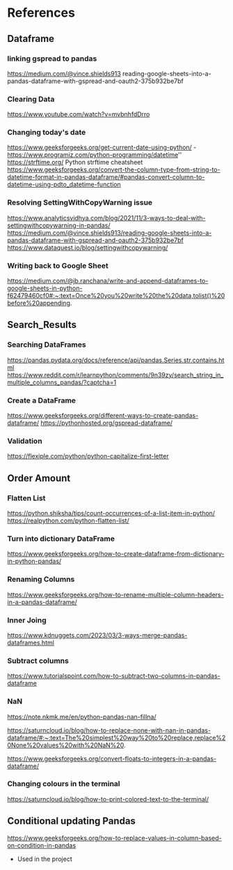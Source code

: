 # References

## Dataframe
### linking gspread to pandas
https://medium.com/@vince.shields913 reading-google-sheets-into-a-pandas-dataframe-with-gspread-and-oauth2-375b932be7bf
### Clearing Data
https://www.youtube.com/watch?v=mvbnhfdDrro


### Changing today's date
https://www.geeksforgeeks.org/get-current-date-using-python/ - 
https://www.programiz.com/python-programming/datetime''
https://strftime.org/
Python strftime cheatsheet
https://www.geeksforgeeks.org/convert-the-column-type-from-string-to-datetime-format-in-pandas-dataframe/#pandas-convert-column-to-datetime-using-pdto_datetime-function

    
### Resolving SettingWithCopyWarning issue
https://www.analyticsvidhya.com/blog/2021/11/3-ways-to-deal-with-settingwithcopywarning-in-pandas/
https://medium.com/@vince.shields913/reading-google-sheets-into-a-pandas-dataframe-with-gspread-and-oauth2-375b932be7bf
https://www.dataquest.io/blog/settingwithcopywarning/


### Writing back to Google Sheet
https://medium.com/@jb.ranchana/write-and-append-dataframes-to-google-sheets-in-python-f62479460cf0#:~:text=Once%20you%20write%20the%20data,tolist()%20before%20appending.
    
## Search_Results
### Searching DataFrames
https://pandas.pydata.org/docs/reference/api/pandas.Series.str.contains.html
https://www.reddit.com/r/learnpython/comments/9n39zy/search_string_in_multiple_columns_pandas/?captcha=1

### Create a DataFrame
https://www.geeksforgeeks.org/different-ways-to-create-pandas-dataframe/
https://pythonhosted.org/gspread-dataframe/


### Validation
https://flexiple.com/python/python-capitalize-first-letter

## Order Amount
### Flatten List
https://python.shiksha/tips/count-occurrences-of-a-list-item-in-python/
https://realpython.com/python-flatten-list/

### Turn into dictionary DataFrame 
https://www.geeksforgeeks.org/how-to-create-dataframe-from-dictionary-in-python-pandas/

### Renaming Columns
https://www.geeksforgeeks.org/how-to-rename-multiple-column-headers-in-a-pandas-dataframe/

### Inner Joing
https://www.kdnuggets.com/2023/03/3-ways-merge-pandas-dataframes.html

### Subtract columns

https://www.tutorialspoint.com/how-to-subtract-two-columns-in-pandas-dataframe 

### NaN

https://note.nkmk.me/en/python-pandas-nan-fillna/

https://saturncloud.io/blog/how-to-replace-none-with-nan-in-pandas-dataframe/#:~:text=The%20simplest%20way%20to%20replace,replace%20None%20values%20with%20NaN%20.

https://www.geeksforgeeks.org/convert-floats-to-integers-in-a-pandas-dataframe/

### Changing colours in the terminal
https://saturncloud.io/blog/how-to-print-colored-text-to-the-terminal/

## Conditional updating Pandas
https://www.geeksforgeeks.org/how-to-replace-values-in-column-based-on-condition-in-pandas 
* Used in the project